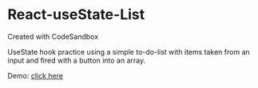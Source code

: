 # React-useState-List
Created with CodeSandbox

UseState hook practice using a simple to-do-list with items taken from an input and fired with a button into an array.

Demo: <a href="https://evs3q.csb.app/">click here</a>
